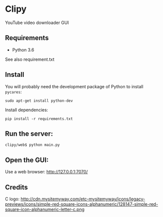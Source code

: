 # Clipy

YouTube video downloader GUI

## Requirements

* Python 3.6

See also requirement.txt

## Install

You will probably need the development package of Python to install `pycares`:

	sudo apt-get install python-dev

Install dependencies:

	pip install -r requirements.txt

## Run the server:

	clipy/web$ python main.py

## Open the GUI:

Use a web browser: http://127.0.0.1:7070/

Credits
-------

C logo: http://cdn.mysitemyway.com/etc-mysitemyway/icons/legacy-previews/icons/simple-red-square-icons-alphanumeric/128147-simple-red-square-icon-alphanumeric-letter-c.png
